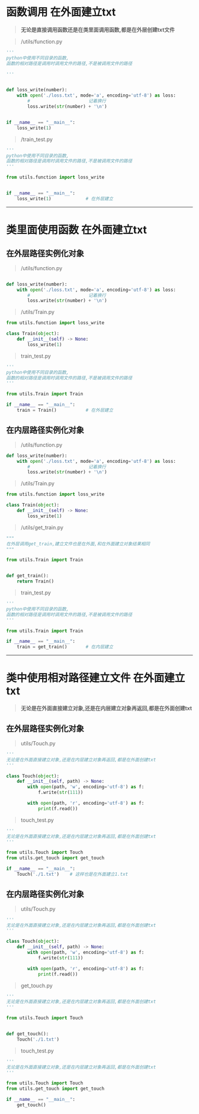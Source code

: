 # 函数调用 在外面建立txt

> **无论是直接调用函数还是在类里面调用函数,都是在外层创建txt文件**

> /utils/function.py

```python
'''
python中使用不同目录的函数,
函数的相对路径是调用时调用文件的路径,不是被调用文件的路径

'''


def loss_write(number):
    with open('./loss.txt', mode='a', encoding='utf-8') as loss:
        #                      记着换行
        loss.write(str(number) + '\n')


if __name__ == "__main__":
    loss_write(1)
```

>/train_test.py

```python
'''
python中使用不同目录的函数,
函数的相对路径是调用时调用文件的路径,不是被调用文件的路径
'''

from utils.function import loss_write


if __name__ == "__main__":
    loss_write(1)             # 在外层建立
```

----

# 类里面使用函数 在外面建立txt

## 在外层路径实例化对象

> /utils/function.py

```python

def loss_write(number):
    with open('./loss.txt', mode='a', encoding='utf-8') as loss:
        #                      记着换行
        loss.write(str(number) + '\n')
```

> /utils/Train.py

```python
from utils.function import loss_write

class Train(object):
    def __init__(self) -> None:
        loss_write(1)
```

> train_test.py

```python
'''
python中使用不同目录的函数,
函数的相对路径是调用时调用文件的路径,不是被调用文件的路径
'''

from utils.Train import Train

if __name__ == "__main__":
    train = Train()           # 在外层建立
```



## 在内层路径实例化对象

> /utils/function.py

```python
def loss_write(number):
    with open('./loss.txt', mode='a', encoding='utf-8') as loss:
        #                      记着换行
        loss.write(str(number) + '\n')
```

> /utils/Train.py

```python
from utils.function import loss_write

class Train(object):
    def __init__(self) -> None:
        loss_write(1)
```

> /utils/get_train.py

```python
"""
在外层调用get_train,建立文件也是在外面,和在外面建立对象结果相同
"""

from utils.Train import Train


def get_train():
    return Train()
```

> train_test.py

```python
'''
python中使用不同目录的函数,
函数的相对路径是调用时调用文件的路径,不是被调用文件的路径
'''

from utils.Train import Train

if __name__ == "__main__":
    train = get_train()       # 在内层建立
```

----

# 类中使用相对路径建立文件 在外面建立txt

> **无论是在外面直接建立对象,还是在内层建立对象再返回,都是在外面创建txt**

## 在外层路径实例化对象

> utils/Touch.py

```python
'''
无论是在外面直接建立对象,还是在内层建立对象再返回,都是在外面创建txt
'''

class Touch(object):
    def __init__(self, path) -> None:
        with open(path, 'w', encoding='utf-8') as f:
            f.write(str(111))

        with open(path, 'r', encoding='utf-8') as f:
            print(f.read())
```

> touch_test.py

```python
'''
无论是在外面直接建立对象,还是在内层建立对象再返回,都是在外面创建txt
'''

from utils.Touch import Touch
from utils.get_touch import get_touch

if __name__ == "__main__":
    Touch('./1.txt')    # 这样也是在外面建立1.txt
```

## 在内层路径实例化对象

> utils/Touch.py

```python
'''
无论是在外面直接建立对象,还是在内层建立对象再返回,都是在外面创建txt
'''

class Touch(object):
    def __init__(self, path) -> None:
        with open(path, 'w', encoding='utf-8') as f:
            f.write(str(111))

        with open(path, 'r', encoding='utf-8') as f:
            print(f.read())
```

> get_touch.py

```python
'''
无论是在外面直接建立对象,还是在内层建立对象再返回,都是在外面创建txt
'''

from utils.Touch import Touch


def get_touch():
    Touch('./1.txt')
```

> touch_test.py

```python
'''
无论是在外面直接建立对象,还是在内层建立对象再返回,都是在外面创建txt
'''

from utils.Touch import Touch
from utils.get_touch import get_touch

if __name__ == "__main__":
    get_touch()
```

